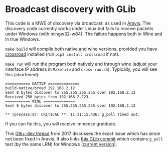 Broadcast discovery with GLib
=============================

This code is a MWE of discovery via broadcast, as used in [Aravis](https://github.com/AravisProject/aravis). The discovery code currently works under Linux but fails to receive packets under Windows (with mingw32-w64). The failure happens both in Wine and in true Windows.

`make build` will compile both native and wine versions, provided you have [crossroad](https://pypi.org/project/crossroad/) installed (run `pip3 install crossroad` if not).

`make run` will run the program both natively and through wine (adjust your interface IP address in `Makefile` and `cross-run.sh`). Typically, you will see this (shortened):

```
=========== NATIVE ==============
build-native/broad 192.168.2.12
Sent 8 bytes discover to 255.255.255.255 over 192.168.2.12
Received 256 bytes from 192.168.2.123.
=========== WINE ==============
Sent 8 bytes discover to 255.255.255.255 over 192.168.2.12

** (process:8): CRITICAL **: 11:31:15.436: g_poll timed out.
```

If you can fix this, you will receive immense gratitude.

This [Gtk+-dev thread](http://gtk.10911.n7.nabble.com/g-io-channel-win32-poll-Problem-on-Windows-td92219.html) from 2017 discusses the exact issue which has since not been fixed in Aravis. It also links [this GLib commit](https://gitlab.gnome.org/GNOME/glib/commit/425a9f5864f69f804f11279b558ff925d421b546) which contains `g_poll` test (by the same LRN) for Windows ([current version](https://gitlab.gnome.org/GNOME/glib/-/blob/master/glib/tests/gpoll.c)). 
